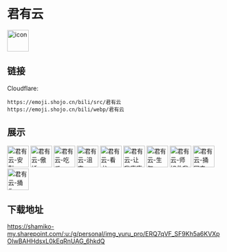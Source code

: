 # 君有云
<img src="https://emoji.shojo.cn/bili/src/君有云/icon.png" width="50" height="50" alt="icon">

## 链接
Cloudflare:
```
https://emoji.shojo.cn/bili/src/君有云
https://emoji.shojo.cn/bili/webp/君有云
```
## 展示
<img src="https://emoji.shojo.cn/bili/src/君有云/君有云-安慰.png" width="50" height="50" alt="君有云-安慰">
<img src="https://emoji.shojo.cn/bili/src/君有云/君有云-傲娇.png" width="50" height="50" alt="君有云-傲娇">
<img src="https://emoji.shojo.cn/bili/src/君有云/君有云-吃瓜.png" width="50" height="50" alt="君有云-吃瓜">
<img src="https://emoji.shojo.cn/bili/src/君有云/君有云-沮丧.png" width="50" height="50" alt="君有云-沮丧">
<img src="https://emoji.shojo.cn/bili/src/君有云/君有云-看书.png" width="50" height="50" alt="君有云-看书">
<img src="https://emoji.shojo.cn/bili/src/君有云/君有云-让我康康.png" width="50" height="50" alt="君有云-让我康康">
<img src="https://emoji.shojo.cn/bili/src/君有云/君有云-生气.png" width="50" height="50" alt="君有云-生气">
<img src="https://emoji.shojo.cn/bili/src/君有云/君有云-师姐救我.png" width="50" height="50" alt="君有云-师姐救我">
<img src="https://emoji.shojo.cn/bili/src/君有云/君有云-捅回去.png" width="50" height="50" alt="君有云-捅回去">
<img src="https://emoji.shojo.cn/bili/src/君有云/君有云-捅你.png" width="50" height="50" alt="君有云-捅你">

## 下载地址

https://shamiko-my.sharepoint.com/:u:/g/personal/img_yuru_pro/ERQ7qVF_SF9Kh5a6KVXpOIwBAHHdsxL0kEqRnUAG_6hkdQ